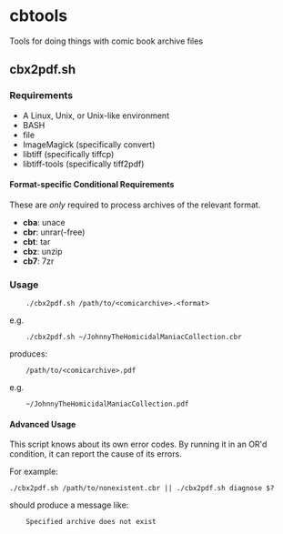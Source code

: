 cbtools
=======

Tools for doing things with comic book archive files

cbx2pdf.sh
----------

### Requirements

- A Linux, Unix, or Unix-like environment
- BASH
- file
- ImageMagick (specifically convert)
- libtiff (specifically tiffcp)
- libtiff-tools (specifically tiff2pdf)

#### Format-specific Conditional Requirements

These are _only_ required to process archives of the relevant format.

- **cba**:    unace
- **cbr**:    unrar(-free)
- **cbt**:    tar
- **cbz**:    unzip
- **cb7**:    7zr

### Usage

        ./cbx2pdf.sh /path/to/<comicarchive>.<format>

e.g.
    
        ./cbx2pdf.sh ~/JohnnyTheHomicidalManiacCollection.cbr

produces:

        /path/to/<comicarchive>.pdf

e.g.

        ~/JohnnyTheHomicidalManiacCollection.pdf

#### Advanced Usage

This script knows about its own error codes.  By running it in an OR'd condition, it can report the cause of its errors.

For example:

    ./cbx2pdf.sh /path/to/nonexistent.cbr || ./cbx2pdf.sh diagnose $?

should produce a message like:

        Specified archive does not exist
